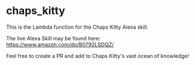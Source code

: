 # chaps_kitty
This is the Lambda function for the Chaps Kitty Alexa skill.

The live Alexa Skill  may be found here:
https://www.amazon.com/dp/B0792LSDQZ/

Feel free to create a PR and add to Chaps Kitty's vast ocean of knowledge!
